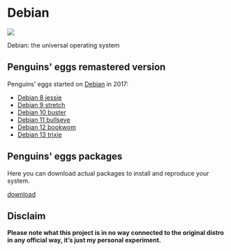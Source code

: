 # Debian
![](/img/debian.svg)

Debian: the universal operating system

## Penguins' eggs remastered version
Penguins' eggs started on <a href="Debian">Debian</a> in 2017:
* [Debian 8 jessie](https://sourceforge.net/projects/penguins-eggs/files/isos/debian/jessie/)
* [Debian 9 stretch](https://sourceforge.net/projects/penguins-eggs/files/isos/debian/stretch/)
* [Debian 10 buster](https://sourceforge.net/projects/penguins-eggs/files/isos/debian/buster/)
* [Debian 11 bullseye](https://sourceforge.net/projects/penguins-eggs/files/isos/debian/bullseye/)
* [Debian 12 bookwom](/debian/bookworm/)
* [Debian 13 trixie](/debian/trixie/)

## Penguins' eggs packages
Here you can download actual packages to install and reproduce your system.

[download](https://drive.google.com/drive/folders/14s1JNNp9FW6oESWgIIPifglNB6eRbYko)

## Disclaim
__Please note what this project is in no way connected to the original distro in any official way, it’s just my personal experiment.__

